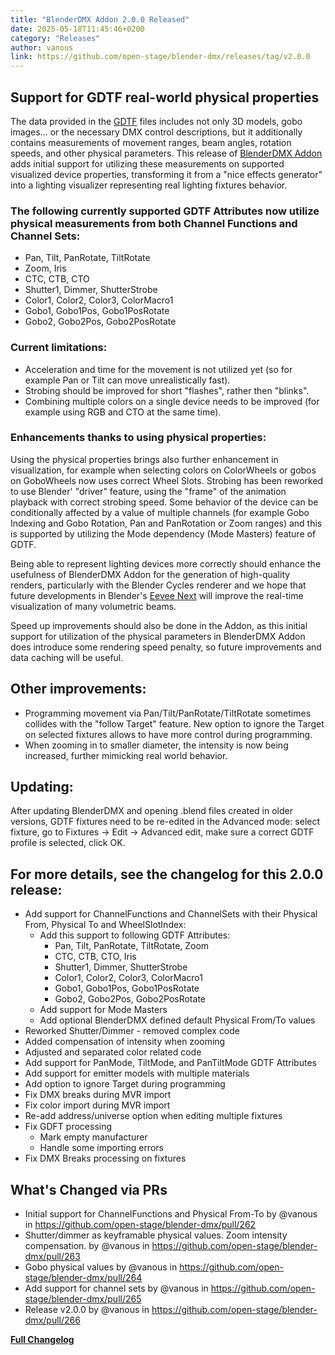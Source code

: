 ```yaml
---
title: "BlenderDMX Addon 2.0.0 Released"
date: 2025-05-18T11:45:46+0200
category: "Releases"
author: vanous
link: https://github.com/open-stage/blender-dmx/releases/tag/v2.0.0
---
```

## Support for GDTF real-world physical properties

The data provided in the [GDTF](https://gdtf-share.com/) files includes not
only 3D models, gobo images... or the necessary DMX control descriptions, but
it additionally contains measurements of movement ranges, beam angles, rotation
speeds, and other physical parameters. This release of [BlenderDMX
Addon](https://blenderdmx.eu/) adds initial support for utilizing these
measurements on supported visualized device properties, transforming it from a
"nice effects generator" into a lighting visualizer representing real lighting
fixtures behavior.

### The following currently supported GDTF Attributes now utilize physical measurements from both Channel Functions and Channel Sets:

* Pan, Tilt, PanRotate, TiltRotate
* Zoom, Iris
* CTC, CTB, CTO
* Shutter1, Dimmer, ShutterStrobe
* Color1, Color2, Color3, ColorMacro1
* Gobo1, Gobo1Pos, Gobo1PosRotate
* Gobo2, Gobo2Pos, Gobo2PosRotate

### Current limitations:

* Acceleration and time for the movement is not utilized yet (so for example
  Pan or Tilt can move unrealistically fast).
* Strobing should be improved for short "flashes", rather then "blinks".
* Combining multiple colors on a single device needs to be improved (for
  example using RGB and CTO at the same time).

### Enhancements thanks to using physical properties:

Using the physical properties brings also further enhancement in visualization,
for example when selecting colors on ColorWheels or gobos on GoboWheels now
uses correct Wheel Slots. Strobing has been reworked to use Blender' "driver"
feature, using the "frame" of the animation playback with correct strobing
speed.  Some behavior of the device can be conditionally affected by a value of
multiple channels (for example Gobo Indexing and Gobo Rotation, Pan and
PanRotation or Zoom ranges) and this is supported by utilizing the Mode
dependency (Mode Masters) feature of GDTF.

Being able to represent lighting devices more correctly should enhance the
usefulness of BlenderDMX Addon for the generation of high-quality renders,
particularly with the Blender Cycles renderer and we hope that future
developments in Blender's [Eevee
Next](https://code.blender.org/2024/07/eevee-next-generation-in-blender-4-2-lts/)
will improve the real-time visualization of many volumetric beams.

Speed up improvements should also be done in the Addon, as this  initial
support for utilization of the physical parameters in BlenderDMX Addon does
introduce some rendering speed penalty, so future improvements and data caching
will be useful.

## Other improvements:

* Programming movement via Pan/Tilt/PanRotate/TiltRotate sometimes collides
  with the "follow Target" feature. New option to ignore the Target on selected
  fixtures allows to have more control during programming.
* When zooming in to smaller diameter, the intensity is now being increased,
  further mimicking real world behavior. 

## Updating:

After updating BlenderDMX and opening .blend files created in older versions,
GDTF fixtures need to be re-edited in the Advanced mode: select fixture, go to
Fixtures → Edit → Advanced edit, make sure a correct GDTF profile is selected,
click OK.

## For more details, see the changelog for this 2.0.0 release:

* Add support for ChannelFunctions and ChannelSets with their Physical From,
  Physical To and WheelSlotIndex:
    * Add this support to following GDTF Attributes:
        * Pan, Tilt, PanRotate, TiltRotate, Zoom
        * CTC, CTB, CTO, Iris
        * Shutter1, Dimmer, ShutterStrobe
        * Color1, Color2, Color3, ColorMacro1
        * Gobo1, Gobo1Pos, Gobo1PosRotate
        * Gobo2, Gobo2Pos, Gobo2PosRotate
    * Add support for Mode Masters
    * Add optional BlenderDMX defined default Physical From/To values
* Reworked Shutter/Dimmer - removed complex code
* Added compensation of intensity when zooming
* Adjusted and separated color related code
* Add support for PanMode, TiltMode, and PanTiltMode GDTF Attributes
* Add support for emitter models with multiple materials
* Add option to ignore Target during programming
* Fix DMX breaks during MVR import
* Fix color import during MVR import
* Re-add address/universe option when editing multiple fixtures
* Fix GDFT processing
   * Mark empty manufacturer
   * Handle some importing errors
* Fix DMX Breaks processing on fixtures

## What's Changed via PRs

* Initial support for ChannelFunctions and Physical From-To by @vanous in https://github.com/open-stage/blender-dmx/pull/262
* Shutter/dimmer as keyframable physical values. Zoom intensity compensation. by @vanous in https://github.com/open-stage/blender-dmx/pull/263
* Gobo physical values by @vanous in https://github.com/open-stage/blender-dmx/pull/264
* Add support for channel sets by @vanous in https://github.com/open-stage/blender-dmx/pull/265
* Release v2.0.0 by @vanous in https://github.com/open-stage/blender-dmx/pull/266

**[Full Changelog](https://github.com/open-stage/blender-dmx/compare/v1.9.6...v2.0.0)**
